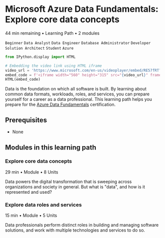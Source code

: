 # Microsoft Azure Data Fundamentals: Explore core data concepts

44 min remaining • Learning Path • 2 modules

`Beginner` `Data Analyst` `Data Engineer` `Database Administrator` `Developer` `Solution Architect` `Student` `Azure`

``` python
from IPython.display import HTML

# Embedding the video link using HTML iframe
video_url = 'https://www.microsoft.com/en-us/videoplayer/embed/RE57fRT?postJsllMsg=true'
embed_code = f'<iframe width="560" height="315" src="{video_url}" frameborder="0" allowfullscreen></iframe>'
HTML(embed_code)
```

Data is the foundation on which all software is built. By learning about common data formats, workloads, roles, and services, you can prepare yourself for a career as a data professional. This learning path helps you prepare for the [Azure Data Fundamentals](https://learn.microsoft.com/en-us/certifications/azure-data-fundamentals?azure-portal=true) certification.

## Prerequisites

- None

## Modules in this learning path

### Explore core data concepts

29 min • Module • 8 Units

Data powers the digital transformation that is sweeping across organizations and society in general. But what is "data", and how is it represented and used?

### Explore data roles and services

15 min • Module • 5 Units

Data professionals perform distinct roles in building and managing software solutions, and work with multiple technologies and services to do so.

